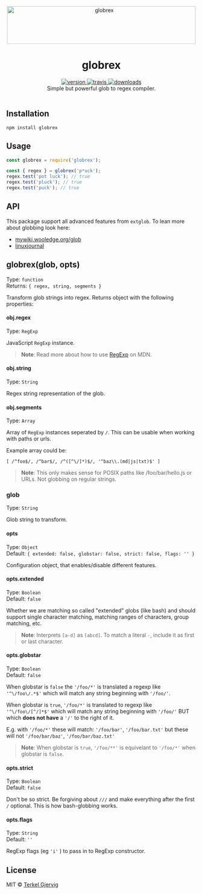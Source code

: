 <div align="center">
  <img src="https://github.com/terkelg/eliminate/raw/master/globrex.png" alt="globrex" width="500" height="100" />
</div>

<h1 align="center">globrex</h1>

<div align="center">
  <a href="https://npmjs.org/package/globrex">
    <img src="https://img.shields.io/npm/v/globrex.svg" alt="version" />
  </a>
  <a href="https://travis-ci.org/terkelg/globrex">
    <img src="https://img.shields.io/travis/terkelg/globrex.svg" alt="travis" />
  </a>
  <a href="https://npmjs.org/package/globrex">
    <img src="https://img.shields.io/npm/dm/globrex.svg" alt="downloads" />
  </a>
</div>

<div align="center">Simple but powerful glob to regex compiler.</div>

<br />


## Installation

```
npm install globrex
```


## Usage

```js
const globrex = require('globrex');

const { regex } = globrex('p*uck');
regex.test('pot luck'); // true
regex.test('pluck'); // true
regex.test('puck'); // true
```


## API

This package support all advanced features from `extglob`.
To lean more about globbing look here:

- [mywiki.wooledge.org/glob](http://mywiki.wooledge.org/glob)
- [linuxjournal](http://www.linuxjournal.com/content/bash-extended-globbing)


## globrex(glob, opts)

Type: `function`<br>
Returns: `{ regex, string, segments }`

Transform glob strings into regex.
Returns object with the following properties:

#### obj.regex

Type: `RegExp`

JavaScript `RegExp` instance.

> **Note**: Read more about how to use [RegExp](https://developer.mozilla.org/en-US/docs/Web/JavaScript/Reference/Global_Objects/RegExp) on MDN.


#### obj.string

Type: `String`

Regex string representation of the glob. 

#### obj.segments

Type: `Array`

Array of `RegExp` instances seperated by `/`. This can be usable when working with paths or urls. 

Example array could be:
```
[ /^foo$/, /^bar$/, /^([^\/]*)$/, '^baz\\.(md|js|txt)$' ]
```

> **Note**: This only makes sense for POSIX paths like /foo/bar/hello.js or URLs. Not globbing on regular strings.


### glob

Type: `String`

Glob string to transform.


#### opts

Type: `Object`<br>
Default: `{ extended: false, globstar: false, strict: false, flags: '' }`

Configuration object, that enables/disable different features.


#### opts.extended

Type: `Boolean`<br>
Default: `false`

Whether we are matching so called "extended" globs (like bash) and should
support single character matching, matching ranges of characters, group
matching, etc.

> **Note**: Interprets `[a-d]` as `[abcd]`.  To match a literal `-`, include it as first or last character.


#### opts.globstar

Type: `Boolean`<br>
Default: `false`

When globstar is `false` the `'/foo/*'` is translated a regexp like
`'^\/foo\/.*$'` which will match any string beginning with `'/foo/'`.

When globstar is `true`, `'/foo/*'` is translated to regexp like
`'^\/foo\/[^/]*$'` which will match any string beginning with `'/foo/'` BUT
which **does not have** a `'/'` to the right of it.

E.g. with `'/foo/*'` these will match: `'/foo/bar'`, `'/foo/bar.txt'` but
these will not `'/foo/bar/baz'`, `'/foo/bar/baz.txt'`

> **Note**: When globstar is `true`, `'/foo/**'` is equivelant to `'/foo/*'` when globstar is `false`.


#### opts.strict

Type: `Boolean`<br>
Default: `false`

Don't be so strict.
Be forgiving about `///` and make everything after the first `/` optional.
This is how bash-globbing works.


#### opts.flags

Type: `String`<br>
Default: `''`

RegExp flags (eg `'i'` ) to pass in to RegExp constructor.

## License

MIT © [Terkel Gjervig](https://terkel.com)
